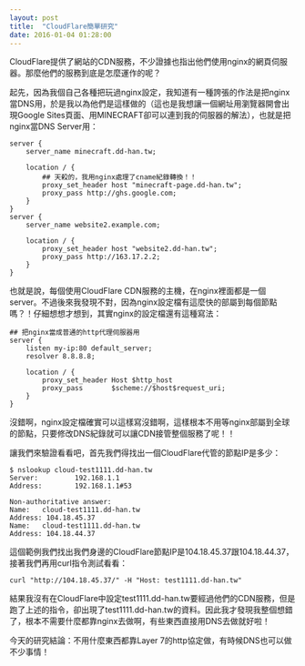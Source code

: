 ```yaml
---
layout: post
title:  "CloudFlare簡單研究" 
date: 2016-01-04 01:28:00
---
```

<!--
請依照以下格式填寫上面的發文標注
layout: post
title:  "你要的標題"
date:   20xx-xx-xx xx:xx:xx
-->
<!-- 內文  -->
CloudFlare提供了網站的CDN服務，不少證據也指出他們使用nginx的網頁伺服器。那麼他們的服務到底是怎麼運作的呢？

起先，因為我個自己各種把玩過nginx設定，我知道有一種誇張的作法是把nginx當DNS用，於是我以為他們是這樣做的（這也是我想讓一個網址用瀏覽器開會出現Google Sites頁面、用MINECRAFT卻可以連到我的伺服器的解法），也就是把nginx當DNS Server用：

    server {
        server_name minecraft.dd-han.tw;
        
        location / {
            ## 天殺的，我用nginx處理了cname紀錄轉換！！
            proxy_set_header host "minecraft-page.dd-han.tw";
            proxy_pass http://ghs.google.com;
        }
    }
    server {
        server_name website2.example.com;
        
        location / {
            proxy_set_header host "website2.dd-han.tw";
            proxy_pass http://163.17.2.2;
        }
    }

也就是說，每個使用CloudFlare CDN服務的主機，在nginx裡面都是一個server。不過後來我發現不對，因為nginx設定檔有這麼快的部屬到每個節點嗎？！仔細想想才想到，其實nginx的設定檔還有這種寫法：

    ## 把nginx當成普通的http代理伺服器用
    server {
        listen my-ip:80 default_server;
        resolver 8.8.8.8;
        
        location / {
            proxy_set_header Host $http_host
            proxy_pass       $scheme://$host$request_uri;
        }
    }


沒錯啊，nginx設定檔確實可以這樣寫沒錯啊，這樣根本不用等nginx部屬到全球的節點，只要修改DNS紀錄就可以讓CDN接管整個服務了呢！！

讓我們來驗證看看吧，首先我們得找出一個CloudFlare代管的節點IP是多少：

    $ nslookup cloud-test1111.dd-han.tw
    Server:         192.168.1.1
    Address:        192.168.1.1#53

    Non-authoritative answer:
    Name:   cloud-test1111.dd-han.tw
    Address: 104.18.45.37
    Name:   cloud-test1111.dd-han.tw
    Address: 104.18.44.37


這個範例我們找出我們身邊的CloudFlare節點IP是104.18.45.37跟104.18.44.37，接著我們再用curl指令測試看看：

    curl "http://104.18.45.37/" -H "Host: test1111.dd-han.tw"

結果我沒有在CloudFlare中設定test1111.dd-han.tw要經過他們的CDN服務，但是跑了上述的指令，卻出現了test1111.dd-han.tw的資料。因此我才發現我整個想錯了，根本不需要什麼都靠nginx去做啊，有些東西直接用DNS去做就好啦！

今天的研究結論：不用什麼東西都靠Layer 7的http協定做，有時候DNS也可以做不少事情！